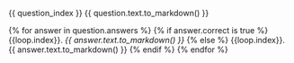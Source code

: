 <!-- {% if question.title is none %}
## Question {{ question_index }} (points: {{ question.points }})
{% else %}
## Question {{ question_index }}: {{ question.title.to_markdown() }} (points: {{ question.points }})
{% endif %}
{{ question.text.to_markdown() }}
-->

{{ question_index }} {{ question.text.to_markdown() }}

{% for answer in question.answers %}
   {% if answer.correct is true %}
      {{loop.index}}. *{{ answer.text.to_markdown() }}*
   {% else %}
      {{loop.index}}. {{ answer.text.to_markdown() }}
   {% endif %}
{% endfor %}

